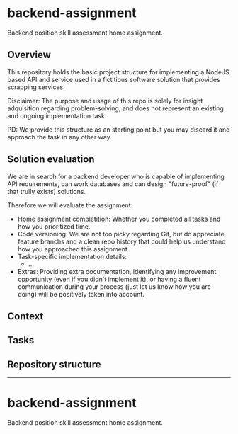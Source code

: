 # backend-assignment
Backend position skill assessment home assignment.

## Overview
This repository holds the basic project structure for implementing a NodeJS based API and service
used in a fictitious software solution that provides scrapping services.

Disclaimer: The purpose and usage of this repo is solely for insight adquisition regarding problem-solving,
and does not represent an existing and ongoing implementation task.

PD: We provide this structure as an starting point but you may discard it and approach the task in
any other way.

## Solution evaluation
We are in search for a backend developer who is capable of implementing API requirements, can work
databases and can design "future-proof" (if that trully exists) solutions.

Therefore we will evaluate the assignment:
- Home assignment completition: Whether you completed all tasks and how you prioritized time.
- Code versioning: We are not too picky regarding Git, but do appreciate feature branchs and a clean
  repo history that could help us understand how you approached this assignment.
- Task-specific implementation details:
  - ...
- Extras: Providing extra documentation, identifying any improvement opportunity (even if you didn't
  implement it), or having a fluent communication during your process (just let us know how you are
  doing) will be positively taken into account.

## Context

## Tasks

## Repository structure

---

# backend-assignment
Backend position skill assessment home assignment.

